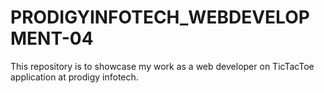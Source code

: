 # PRODIGYINFOTECH_WEBDEVELOPMENT-04
This repository is to showcase my work as a web developer on TicTacToe application  at prodigy infotech.
